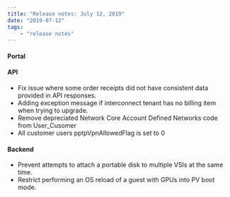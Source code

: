```yaml
---
title: "Release notes: July 12, 2019"
date: "2019-07-12"
tags:
    - "release notes"
---
```


#### Portal


#### API
- Fix issue where some order receipts did not have consistent data provided in API responses.
- Adding exception message if interconnect tenant has no billing item when trying to upgrade.
- Remove depreciated Network Core Account Defined Networks code from User_Cusomer
- All customer users pptpVpnAllowedFlag is set to 0


#### Backend
- Prevent attempts to attach a portable disk to multiple VSIs at the same time.
- Restrict performing an OS reload of a guest with GPUs into PV boot mode.
